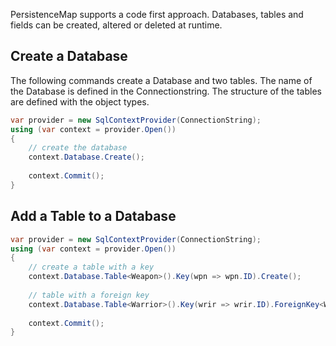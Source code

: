 PersistenceMap supports a code first approach. Databases, tables and fields can be created, altered or deleted at runtime.

## Create a Database
The following commands create a Database and two tables. The name of the Database is defined in the Connectionstring. The structure of the tables are defined with the object types.

```csharp
var provider = new SqlContextProvider(ConnectionString);
using (var context = provider.Open())
{
	// create the database
    context.Database.Create();
	
    context.Commit();
}
```

## Add a Table to a Database
```csharp
var provider = new SqlContextProvider(ConnectionString);
using (var context = provider.Open())
{
	// create a table with a key
	context.Database.Table<Weapon>().Key(wpn => wpn.ID).Create();
	
	// table with a foreign key
	context.Database.Table<Warrior>().Key(wrir => wrir.ID).ForeignKey<Weapon>(wrir => wrir.WeaponID, wpn => wpn.ID).Create();
	
    context.Commit();
}
```